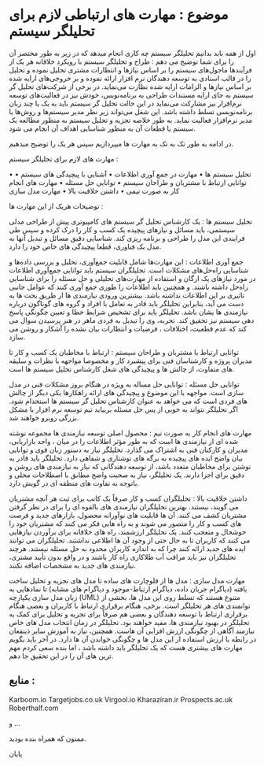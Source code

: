                                                                                                                                                                                       
# موضوع : مهارت های ارتباطی لازم برای تحلیلگر سیستم

اول از همه باید بدانیم تحلیلگر سیستم چه کاری انجام میدهد که در زیر به طور مختصر آن را برای شما توضیح می دهم :
طراح و تحلیلگر سیستم با رویکرد خلاقانه هر یک از فرآیندها ماجول‌های سیستم را بر اساس نیازها و انتظارات مشتری تحلیل نموده و تحلیل را در قالب اسنادی به توسعه دهندگان نرم افزار ارائه نموده و بر خروجی‌های ارایه شده بر اساس نیازها و الزامات ارایه شده نظارت می‌نماید.
در برخی از شرکت‌های تحلیل گر سیستم به جای ارایه مستندات طراحی به برنامه‌نویس، خودش نیز در فعالیت‌های توسعه نرم‌افزار نیز مشارکت می‌نماید در این حالت تحلیل گر سیستم باید به یک یا چند زبان برنامه‌نویسی تسلط داشته باشد.
این شغل می‌تواند زیر نظر مدیر سیستم‌ها و روش‌ها یا مدیر نرم‌افزار فعالیت نماید.
به طور خلاصه تجزیه و تحلیل سیستم به منظور مطالعه یک سیستم یا قطعات آن به منظور شناسایی اهداف آن انجام می شود.

در ادامه به طور تک به تک به مهارت ها میپردازیم سپس هر یک را توضیح میدهیم.





مهارت های لازم برای تحلیلگر سیستم :

•	تحلیل سیستم ها
•	مهارت در جمع آوری اطلاعات
•	آشنایی با پیچیدگی های سیستم
•	توانایی ارتباط با مشتریان و طراحان سیستم
•	توانایی حل مسئله
•	مهارت های انجام کار به صورت تیمی
•	داشتن خلاقیت بالا
•	مهارت مدل سازی










توضیحات هریک از این مهارت ها :

تحلیل سیستم ها : 
یک کارشناس تحلیل گر سیستم های کامپیوتری پیش از طراحی مدلی سیستمی، باید مسائل و نیازهای پیچیده یک کسب و کار را درک کرده و سپس طی فرایندی این مدل را طراحی و برنامه ریزی کند. شناسایی دقیق مسائل و تبدیل آنها به مدل یک فناوری، قطعا پیچیدگی های خاص خود را دارد.

جمع آوری اطلاعات :
این مهارت‌ها شامل قابلیت جمع‌آوری، تحلیل و بررسی داده‌ها و شناسایی راه‌حل‌های مشکلات است. تحلیلگران سیستم باید توانایی جمع‌آوری اطلاعات در مورد نیازهای یک ارگان و استفاده از مهارت‌های تحلیلی و حل مسئله را برای شناسایی راه‌حل داشته باشند.
و همچنین باید اطلاعات را طوری جمع آوری کنند که عوامل جانبی تاثیری بر این اطلاعات نداشته باشد.
بیشترین ورودی نیازمندی ها از طریق بحث ها به دست می آید، بنابراین تحلیلگر باید قادر به تعامل با افراد و گروه های گوناگون درباره نیازمندی ها یشان باشد.
تحلیلگر باید برای تشخیص شرایط خطا و تعیین چگونگی پاسخ دهی سیستم نیز تحقیق کند. تجربه، وی را تبدیل به فردی ماهر در هنر پرسیدن سوال می کند که عدم قطعیت، اختلافات ، فرضیات و انتظارات بیان نشده را آشکار و روشن می سازد.


توانایی ارتباط با مشتریان و طراحان سیستم : 
ارتباط با مخاطبان یک کسب و کار تا مدیران پروژه و کارشناسان فنی برای پیشبرد کار و مخصوصا مواجهه با نظرات و سلیقه های متفاوت، از چالش ها و پیچیدگی های شغل کارشناس تحلیل سیستم ها است.

توانایی حل مسئله :
توانایی حل مساله به ویژه در هنگام بروز مشکلات فنی در مدل سازی است. مواجهه با این موضوع و پیچیدگی های ارائه راهکارها یکی دیگر از چالش های فردی است که می خواهد به عنوان کارشناس تحلیل گر سیستم ها استخدام شود.
اگر تحلیلگر نتواند به خوبی از پس حل مسئله بربیاید تیم توسعه نرم افزار با مشکل بزرگی روبرو خواهند شد.

مهارت های انجام کار به صورت تیم : 
 محصول اصلی توسعه نیازمندی ها مجموعه نوشته شده ای از نیازمندی ها است که به طور مؤثر اطلاعات را در میان ، واحد بازاریابی، مدیران و کارکنان فنی به اشتراک می گذارد. تحلیلگر نیاز به دستور زبان قوی و توانایی بیان واضح ایده های پیچیده به برگه های نوشتاری و شفاهی دارد. تحلیلگر باید قادر به نوشتن برای مخاطبان متعدد باشد، از توسعه دهندگانی که نیاز به نیازمندی های روشن و دقیق برای اجرا دارند. یک تحلیلگر، نیاز به صحبت واضح مطابق با اصطلاحات محلی و باتوجه به تفاوت های منطقه ای در گویش دارد. 




داشتن خلاقیت بالا :
تحلیلگران کسب و کار صرفاً یک کاتب برای ثبت هر آنچه مشتریان می گویند، نیستند. بهترین تحلیلگران نیازمندی های بالقوه ای را برای در نظر گرفتن مشتریان کشف می کنند. آن ها قابلیت های نوآورانه محصول، بازارهای جدید و فرصت های کسب و کار را متصور می شوند و به راه هایی فکر می کنند که مشتریان خود را خوشحال و متعجب کنند. یک تحلیلگر ارزشمند، راه های خلاقانه برای برآوردن نیازهایی می کنند که کاربران تا به حال حتی از وجود آن ها اطلاعی نداشتند. تحلیلگران می توانند ایده های جدید ارائه کنند چرا که به اندازه کاربران محدود به حل مسئله نیستند. هرچند تحلیلگران نیز باید مراقب آب طلاکاری راه کار باشند و در واقع بدون تأیید مشتری، نیازمندی های جدید به مشخصات اضافه نکنند.


مهارت مدل سازی : 
مدل ها از فلوچارت های ساده تا مدل های تجزیه و تحلیل ساخت یافته (دیاگرام جریان داده، دیاگرام ارتباط-موجود و دیاگرام های مشابه) تا نمادهایی به زبان مدل سازی یکپارچه (UML) متنوع هستند که تسلط روی این مدل ها، بخشی از توانمندی های هر تحلیلگر است. برخی، هنگام برقراری ارتباط با کاربران و بعضی هنگام برقراری ارتباط با توسعه دهندگان و بعضی هم صرفاً برای تجزیه و تحلیل برای کمک به تحلیلگر در بهبود نیازمندی ها، مفید خواهند بود. تحلیلگر در زمان انتخاب مدل های خاص نیازمند آگاهی از چگونگی ارزش افزایی آن هاست. همچنین، نیاز به آموزش سایر ذینفعان در رابطه با ارزش استفاده از این مدل ها و چگونگی خواندن آن ها دارد.
در آخر باید بگویم مهارت های بیشتری هست که یک تحلیلگر باید داشته باشد ، اما بنده سعی کردم مهم ترین های آن را در این تحقیق جا دهم.
## منابع :
Karboom.io
Targetjobs.co.uk
Virgool.io
Kharaziran.ir
Prospects.ac.uk
Roberthalf.com

و ...

ممنون که همراه بنده بودید.

پایان

